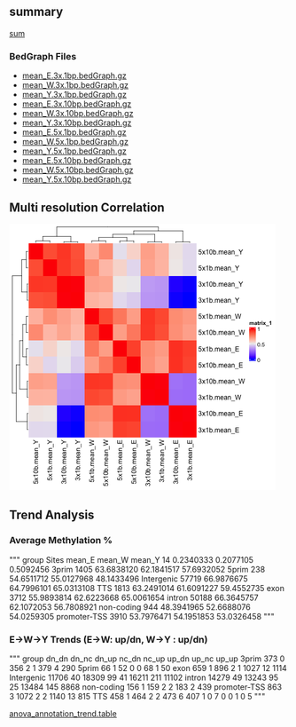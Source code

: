 ## summary 
 [sum](summary.tsv)

### BedGraph Files

 - [mean_E.3x.1bp.bedGraph.gz](bg/mean_E.3x.1bp.bedGraph.gz) 
 - [mean_W.3x.1bp.bedGraph.gz](bg/mean_W.3x.1bp.bedGraph.gz) 
 - [mean_Y.3x.1bp.bedGraph.gz](bg/mean_Y.3x.1bp.bedGraph.gz) 
 - [mean_E.3x.10bp.bedGraph.gz](bg/mean_E.3x.10bp.bedGraph.gz) 
 - [mean_W.3x.10bp.bedGraph.gz](bg/mean_W.3x.10bp.bedGraph.gz) 
 - [mean_Y.3x.10bp.bedGraph.gz](bg/mean_Y.3x.10bp.bedGraph.gz) 
 - [mean_E.5x.1bp.bedGraph.gz](bg/mean_E.5x.1bp.bedGraph.gz) 
 - [mean_W.5x.1bp.bedGraph.gz](bg/mean_W.5x.1bp.bedGraph.gz) 
 - [mean_Y.5x.1bp.bedGraph.gz](bg/mean_Y.5x.1bp.bedGraph.gz) 
 - [mean_E.5x.10bp.bedGraph.gz](bg/mean_E.5x.10bp.bedGraph.gz) 
 - [mean_W.5x.10bp.bedGraph.gz](bg/mean_W.5x.10bp.bedGraph.gz) 
 - [mean_Y.5x.10bp.bedGraph.gz](bg/mean_Y.5x.10bp.bedGraph.gz) 

## Multi resolution Correlation
 ![corr](multi_res_cor_heatmap.png)

## Trend Analysis

### Average Methylation %
"""
           group  Sites    mean_E     mean_W     mean_Y
          <char> <int>      <num>      <num>      <num>
            <NA>    14  0.2340333  0.2077105  0.5092456
          3prim  1405 63.6838120 62.1841517 57.6932052
          5prim  238 54.6511712 55.0127968 48.1433496
      Intergenic 57719 66.9876675 64.7996101 65.0313108
             TTS  1813 63.2491014 61.6091227 59.4552735
            exon  3712 55.9893814 62.6223668 65.0061654
          intron 50188 66.3645757 62.1072053 56.7808921
      non-coding   944 48.3941965 52.6688076 54.0259305
    promoter-TSS  3910 53.7976471 54.1951853 53.0326458
"""

###  E->W->Y Trends (E->W: up/dn, W->Y : up/dn)
"""
            group dn_dn dn_nc dn_up nc_dn nc_up up_dn up_nc up_up
            3prim   373     0   356     2     1   379     4   290
            5prim    66     1    52     0     0    68     1    50
             exon   659     1   896     2     1  1027    12  1114
       Intergenic 11706    40 18309    99    41 16211   211 11102
           intron 14279    49 13243    95    25 13484   145  8868
       non-coding   156     1   159     2     2   183     2   439
     promoter-TSS   863     3  1072     2     2  1140    13   815
              TTS   458     1   464     2     2   473     6   407
             <NA>     1     0     7     0     0     1     0     5
"""

 [anova_annotation_trend.table]( filtered.3x.10bp.anova.anno.trend.tsv.gz )

